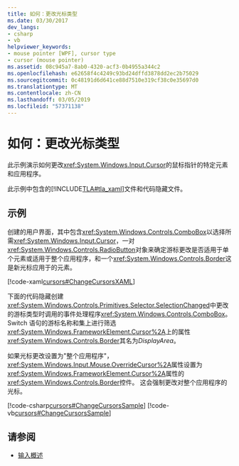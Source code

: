 ```yaml
---
title: 如何：更改光标类型
ms.date: 03/30/2017
dev_langs:
- csharp
- vb
helpviewer_keywords:
- mouse pointer [WPF], cursor type
- cursor (mouse pointer)
ms.assetid: 08c945a7-8ab0-4320-acf3-0b4955a344c2
ms.openlocfilehash: e62658f4c4249c93bd24dffd3878dd2ec2b75029
ms.sourcegitcommit: 0c48191d6d641ce88d7510e319cf38c0e35697d0
ms.translationtype: MT
ms.contentlocale: zh-CN
ms.lasthandoff: 03/05/2019
ms.locfileid: "57371138"
---
```

# <a name="how-to-change-the-cursor-type"></a>如何：更改光标类型
此示例演示如何更改<xref:System.Windows.Input.Cursor>的鼠标指针的特定元素和应用程序。  
  
 此示例中包含的[!INCLUDE[TLA#tla_xaml](../../../../includes/tlasharptla-xaml-md.md)]文件和代码隐藏文件。  
  
## <a name="example"></a>示例  
 创建的用户界面，其中包含<xref:System.Windows.Controls.ComboBox>以选择所需<xref:System.Windows.Input.Cursor>，一对<xref:System.Windows.Controls.RadioButton>对象来确定游标更改是否适用于单个元素或适用于整个应用程序，和一个<xref:System.Windows.Controls.Border>这是新光标应用于的元素。  
  
 [!code-xaml[cursors#ChangeCursorsXAML](~/samples/snippets/csharp/VS_Snippets_Wpf/cursors/CSharp/Window1.xaml#changecursorsxaml)]  
  
 下面的代码隐藏创建<xref:System.Windows.Controls.Primitives.Selector.SelectionChanged>中更改的游标类型时调用的事件处理程序<xref:System.Windows.Controls.ComboBox>。  Switch 语句的游标名称和集上进行筛选<xref:System.Windows.FrameworkElement.Cursor%2A>上的属性<xref:System.Windows.Controls.Border>其名为*DisplayArea*。  
  
 如果光标更改设置为"整个应用程序"，<xref:System.Windows.Input.Mouse.OverrideCursor%2A>属性设置为<xref:System.Windows.FrameworkElement.Cursor%2A>属性的<xref:System.Windows.Controls.Border>控件。  这会强制更改对整个应用程序的光标。  
  
 [!code-csharp[cursors#ChangeCursorsSample](~/samples/snippets/csharp/VS_Snippets_Wpf/cursors/CSharp/Window1.xaml.cs#changecursorssample)]
 [!code-vb[cursors#ChangeCursorsSample](~/samples/snippets/visualbasic/VS_Snippets_Wpf/cursors/VisualBasic/Window1.xaml.vb#changecursorssample)]  
  
## <a name="see-also"></a>请参阅
- [输入概述](input-overview.md)
